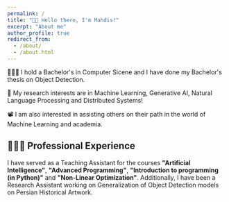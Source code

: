 ```yaml
---
permalink: /
title: "👋🏼 Hello there, I'm Mahdis!"
excerpt: "About me"
author_profile: true
redirect_from: 
  - /about/
  - /about.html
---
```




<!-- ![Illustration of combining vision and language modalities](/images/image_to_text_vis.png){: .align-right width="300px"} -->
👨🏻‍💻 I hold a Bachelor's in Computer Sicene and I have done my Bachelor's thesis on Object Detection.

🔬 My research interests are in Machine Learning, Generative AI, Natural Language Processing and Distributed Systems!

<!-- 📚 I'm currently working towards my Master's Thesis in the field of Vision-Language-Modelling. -->

📽️ I am also interested in assisting others on their path in the world of Machine Learning and academia.

<!-- # Selected Experience

## 🤖 Open Source Contributions
I have experience contributing to [Arena Bench](https://github.com/Arena-Rosnav) a large open-source project for robotic obstacle avoidance using Deep Reinforcement Learning.

Moreover, I have published a [respective paper](https://sudo-boris.github.io/publication/2022-Arena-Bench) at the IROS conference and in the Robotics and Automation Letters (RA-L) journal.

## 📜 Reimplementing and Reproducing Papers
I have experience with independent research. I have implemented the Reward Constrained Policy Optimization paper into stable-baselines3 PPO and reproduced the original results by running and tracking experiments.

To accompany this work, I have submitted a blog post to the **ICLR** Blogposts Track communicating the paper's theory and my results.

Feel free to look at my specific [portfolio entry](https://sudo-boris.github.io/portfolio/RCPPO/). -->

## 👨🏻‍🔬 Professional Experience
I have served as a Teaching Assistant for the courses **"Artificial Intelligence"**, **"Advanced Programming"**, **"Introduction to programming (in Python)"** and **"Non-Linear Optimization"**. Additionally, I have been a Research Assistant working on Generalization of Object Detection models on Persian Historical Artwork.

<!-- ## 📚 Teaching and Community Contributions
To further contribute to the Machine Learning community, I have a [YouTube](https://www.youtube.com/@borismeinardus) and [Medium](https://medium.com/@boris.meinardus) channel where I publish educational Machine Learning content.

-->





